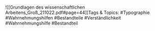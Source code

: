 
![[Grundlagen des wissenschaftlichen Arbeitens_Groß_211022.pdf#page=44]]Tags & Topics:
   #Typographie
   #Wahrnehmungshilfen
   #Bestandteile
   #Verständlichkeit
   #Wahrnehmungshilfe
   #Bestandteil
